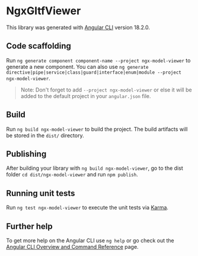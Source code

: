 # NgxGltfViewer

This library was generated with [Angular CLI](https://github.com/angular/angular-cli) version 18.2.0.

## Code scaffolding

Run `ng generate component component-name --project ngx-model-viewer` to generate a new component. You can also use `ng generate directive|pipe|service|class|guard|interface|enum|module --project ngx-model-viewer`.
> Note: Don't forget to add `--project ngx-model-viewer` or else it will be added to the default project in your `angular.json` file. 

## Build

Run `ng build ngx-model-viewer` to build the project. The build artifacts will be stored in the `dist/` directory.

## Publishing

After building your library with `ng build ngx-model-viewer`, go to the dist folder `cd dist/ngx-model-viewer` and run `npm publish`.

## Running unit tests

Run `ng test ngx-model-viewer` to execute the unit tests via [Karma](https://karma-runner.github.io).

## Further help

To get more help on the Angular CLI use `ng help` or go check out the [Angular CLI Overview and Command Reference](https://angular.dev/tools/cli) page.
